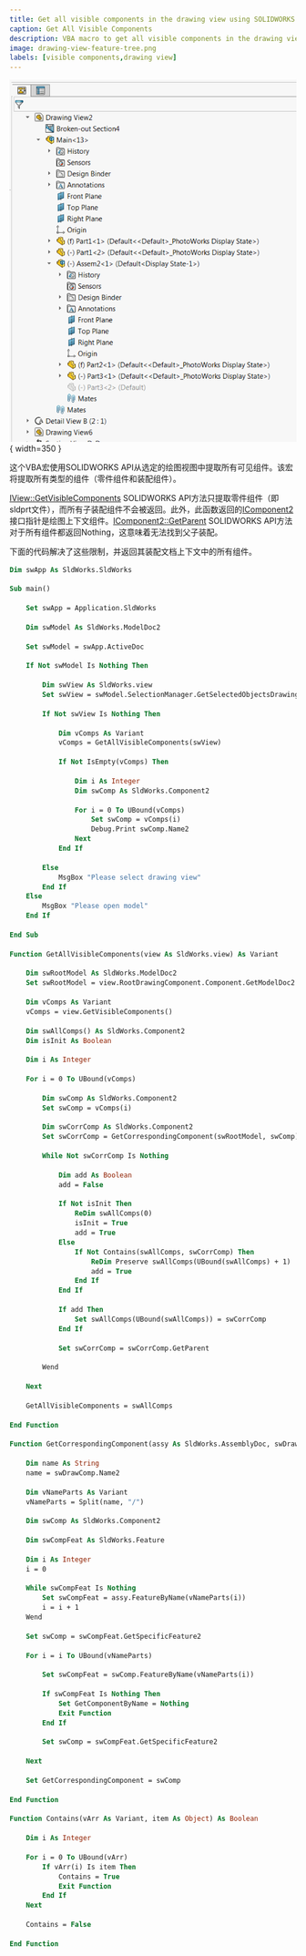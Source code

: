 ```yaml
---
title: Get all visible components in the drawing view using SOLIDWORKS API
caption: Get All Visible Components
description: VBA macro to get all visible components in the drawing view (including sub-assemblies) using SOLIDWORKS API
image: drawing-view-feature-tree.png
labels: [visible components,drawing view]
---
```

![绘图视图特征树](drawing-view-feature-tree.png){ width=350 }

这个VBA宏使用SOLIDWORKS API从选定的绘图视图中提取所有可见组件。该宏将提取所有类型的组件（零件组件和装配组件）。

[IView::GetVisibleComponents](https://help.solidworks.com/2013/english/api/sldworksapi/solidworks.interop.sldworks~solidworks.interop.sldworks.iview~getvisiblecomponents.html) SOLIDWORKS API方法只提取零件组件（即sldprt文件），而所有子装配组件不会被返回。此外，此函数返回的[IComponent2](https://help.solidworks.com/2017/english/api/sldworksapi/SOLIDWORKS.Interop.sldworks~SOLIDWORKS.Interop.sldworks.IComponent2.html)接口指针是绘图上下文组件。[IComponent2::GetParent](https://help.solidworks.com/2016/english/api/sldworksapi/solidworks.interop.sldworks~solidworks.interop.sldworks.icomponent2~getparent.html) SOLIDWORKS API方法对于所有组件都返回Nothing，这意味着无法找到父子装配。

下面的代码解决了这些限制，并返回其装配文档上下文中的所有组件。

~~~ vb
Dim swApp As SldWorks.SldWorks

Sub main()

    Set swApp = Application.SldWorks
    
    Dim swModel As SldWorks.ModelDoc2
    
    Set swModel = swApp.ActiveDoc
    
    If Not swModel Is Nothing Then
        
        Dim swView As SldWorks.view
        Set swView = swModel.SelectionManager.GetSelectedObjectsDrawingView2(1, -1)
        
        If Not swView Is Nothing Then
            
            Dim vComps As Variant
            vComps = GetAllVisibleComponents(swView)
            
            If Not IsEmpty(vComps) Then
                
                Dim i As Integer
                Dim swComp As SldWorks.Component2
                
                For i = 0 To UBound(vComps)
                    Set swComp = vComps(i)
                    Debug.Print swComp.Name2
                Next
            End If
            
        Else
            MsgBox "Please select drawing view"
        End If
    Else
        MsgBox "Please open model"
    End If
    
End Sub

Function GetAllVisibleComponents(view As SldWorks.view) As Variant
        
    Dim swRootModel As SldWorks.ModelDoc2
    Set swRootModel = view.RootDrawingComponent.Component.GetModelDoc2
    
    Dim vComps As Variant
    vComps = view.GetVisibleComponents()
            
    Dim swAllComps() As SldWorks.Component2
    Dim isInit As Boolean
    
    Dim i As Integer
    
    For i = 0 To UBound(vComps)
        
        Dim swComp As SldWorks.Component2
        Set swComp = vComps(i)
        
        Dim swCorrComp As SldWorks.Component2
        Set swCorrComp = GetCorrespondingComponent(swRootModel, swComp)
            
        While Not swCorrComp Is Nothing
                                    
            Dim add As Boolean
            add = False

            If Not isInit Then
                ReDim swAllComps(0)
                isInit = True
                add = True
            Else
                If Not Contains(swAllComps, swCorrComp) Then
                    ReDim Preserve swAllComps(UBound(swAllComps) + 1)
                    add = True
                End If
            End If

            If add Then
                Set swAllComps(UBound(swAllComps)) = swCorrComp
            End If
            
            Set swCorrComp = swCorrComp.GetParent

        Wend
        
    Next
    
    GetAllVisibleComponents = swAllComps
    
End Function

Function GetCorrespondingComponent(assy As SldWorks.AssemblyDoc, swDrawComp As SldWorks.Component2) As SldWorks.Component2
        
    Dim name As String
    name = swDrawComp.Name2
    
    Dim vNameParts As Variant
    vNameParts = Split(name, "/")
    
    Dim swComp As SldWorks.Component2
    
    Dim swCompFeat As SldWorks.Feature
    
    Dim i As Integer
    i = 0
    
    While swCompFeat Is Nothing
        Set swCompFeat = assy.FeatureByName(vNameParts(i))
        i = i + 1
    Wend
    
    Set swComp = swCompFeat.GetSpecificFeature2
    
    For i = i To UBound(vNameParts)
                
        Set swCompFeat = swComp.FeatureByName(vNameParts(i))
        
        If swCompFeat Is Nothing Then
            Set GetComponentByName = Nothing
            Exit Function
        End If
        
        Set swComp = swCompFeat.GetSpecificFeature2
        
    Next
    
    Set GetCorrespondingComponent = swComp
    
End Function

Function Contains(vArr As Variant, item As Object) As Boolean
    
    Dim i As Integer
    
    For i = 0 To UBound(vArr)
        If vArr(i) Is item Then
            Contains = True
            Exit Function
        End If
    Next
    
    Contains = False
    
End Function
~~~

